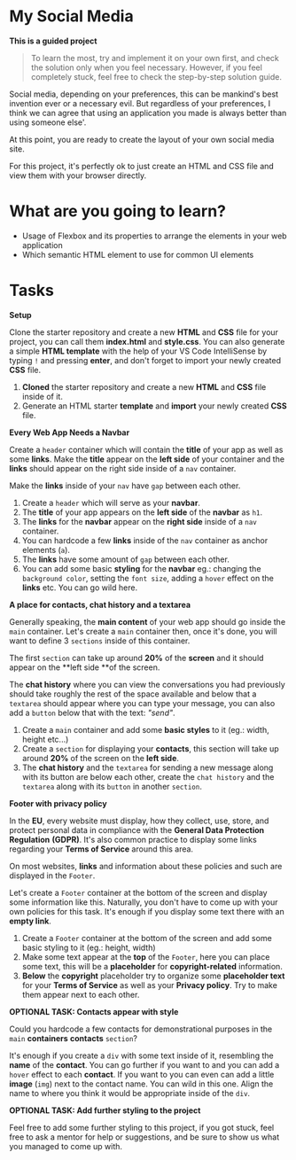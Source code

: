 # My Social Media
**This is a guided project**

>To learn the most, try and implement it on your own first, and check the solution only when you feel necessary. However, if you feel completely stuck, feel free to check the step-by-step solution guide.

Social media, depending on your preferences, this can be mankind's best invention ever or a necessary evil.
But regardless of your preferences, I think we can agree that using an application you made is always better than using someone else'.

At this point, you are ready to create the layout of your own social media site.

For this project, it's perfectly ok to just create an HTML and CSS file and view them with your browser directly.

# What are you going to learn?
-   Usage of Flexbox and its properties to arrange the elements in your web application
-   Which semantic HTML element to use for common UI elements

# Tasks

**Setup**

Clone the starter repository and create a new **HTML** and **CSS** file for your project, you can call them **index.html** and **style.css**. You can also generate a simple **HTML template** with the help of your VS Code IntelliSense by typing `!` and pressing **enter**, and don't forget to import your newly created **CSS** file. 

1. **Cloned** the starter repository and create a new **HTML** and **CSS** file inside of it.
2. Generate an HTML starter **template** and **import** your newly created **CSS** file.


**Every Web App Needs a Navbar**

Create a `header` container which will contain the **title** of your app as well as some **links**. Make the **title** appear on the **left side** of your container and the **links** should appear on the right side inside of a `nav` container.

Make the **links** inside of your `nav` have `gap` between each other.

1.  Create a `header` which will serve as your **navbar**.
2.  The **title** of your app appears on the **left side** of the **navbar** as `h1`.
3.  The **links** for the **navbar** appear on the **right side** inside of a `nav` container.
4.  You can hardcode a few **links** inside of the `nav` container as anchor elements (`a`).
5.  The **links** have some amount of `gap` between each other.
6.  You can add some basic **styling** for the **navbar** eg.: changing the `background color`, setting the `font size`, adding a `hover` effect on the **links** etc. You can go wild here.


**A place for contacts, chat history and a textarea**

Generally speaking, the **main content** of your web app should go inside the `main` container.
Let's create a `main` container then, once it's done, you will want to define 3 `sections` inside of this container.

The first `section` can take up around **20%** of the **screen** and it should appear on the **left side **of the screen.

The **chat history** where you can view the conversations you had previously should take roughly the rest of the space available and below that a `textarea` should appear where you can type your message, you can also add a `button` below that with the text: *"send"*.

1.  Create a `main` container and add some **basic styles** to it (eg.: width, height etc...)
2.  Create a `section` for displaying your **contacts**, this section will take up around **20%** of the screen on the **left side**.
3.  The **chat history** and the `textarea` for sending a new message along with its button are below each other, create the `chat history` and the `textarea` along with its `button` in another `section`.


**Footer with privacy policy**

In the **EU**, every website must display, how they collect, use, store, and protect personal data in compliance with the **General Data Protection Regulation** **(GDPR)**. It's also common practice to display some links regarding your **Terms of Service** around this area.

On most websites, **links** and information about these policies and such are displayed in the `Footer`.

Let's create a `Footer` container at the bottom of the screen and display some information like this. Naturally, you don't have to come up with your own policies for this task. It's enough if you display some text there with an **empty link**.

1.  Create a `Footer` container at the bottom of the screen and add some basic styling to it (eg.: height, width)
2.  Make some text appear at the **top** of the `Footer`, here you can place some text, this will be a **placeholder** for **copyright-related** information.
3.  **Below** the **copyright** placeholder try to organize some **placeholder text** for your **Terms of Service** as well as your **Privacy policy**. Try to make them appear next to each other.


**OPTIONAL TASK: Contacts appear with style**

Could you hardcode a few contacts for demonstrational purposes in the `main` **containers** **contacts** `section`?

It's enough if you create a `div` with some text inside of it, resembling the **name** of the **contact**.
You can go further if you want to and you can add a `hover` effect to each **contact**. If you want to you can even can add a little **image** (`img`) next to the contact name.
You can wild in this one. Align the name to where you think it would be appropriate inside of the `div`.


**OPTIONAL TASK: Add further styling to the project**

Feel free to add some further styling to this project, if you got stuck, feel free to ask a mentor for help or suggestions, and be sure to show us what you managed to come up with.
